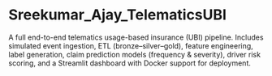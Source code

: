 # Sreekumar_Ajay_TelematicsUBI
A full end-to-end telematics usage-based insurance (UBI) pipeline. Includes simulated event ingestion, ETL (bronze–silver–gold), feature engineering, label generation, claim prediction models (frequency &amp; severity), driver risk scoring, and a Streamlit dashboard with Docker support for deployment.
